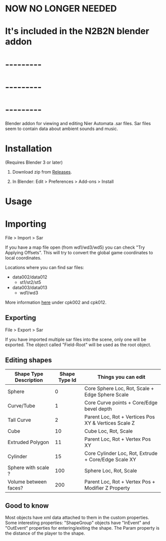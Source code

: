 # NOW NO LONGER NEEDED
# It's included in the N2B2N blender addon

# ---------
# ---------
# ---------

Blender addon for viewing and editing Nier Automata .sar files. Sar files seem to contain data about ambient sounds and music.

# Installation

(Requires Blender 3 or later)

1. Download zip from [Releases](https://github.com/ArthurHeitmann/NierDocs/releases).

2. In Blender: Edit > Preferences > Add-ons > Install

# Usage

# Importing

File > Import > Sar

If you have a map file open (from wd1/wd3/wd5) you can check "Try Applying Offsets". This will try to convert the global game coordinates to local coordinates.

Locations where you can find sar files:

- data002/data012
	- st1/st2/st5
- data003/data013
	- wd1/wd3

More information [here](../../cpkAndDttContents.md) under cpk002 and cpk012.

## Exporting

File > Export > Sar

If you have imported multiple sar files into the scene, only one will be exported. The object called "Field-Root" will be used as the root object.

## Editing shapes

| Shape Type Description | Shape Type Id | Things you can edit                                  |
|------------------------|---------------|------------------------------------------------------|
| Sphere                 | 0             | Core Sphere Loc, Rot, Scale + Edge Sphere Scale      |
| Curve/Tube             | 1             | Core Curve points + Core/Edge bevel depth            |
| Tall Curve             | 2             | Parent Loc, Rot + Vertices Pos XY & Vertices Scale Z |
| Cube                   | 10            | Cube Loc, Rot, Scale                                 |
| Extruded Polygon       | 11            | Parent Loc, Rot + Vertex Pos XY                      |
| Cylinder               | 15            | Core Cylinder Loc, Rot, Extrude + Core/Edge Scale XY |
| Sphere with scale ?    | 100           | Sphere Loc, Rot, Scale                               |
| Volume between faces?  | 200           | Parent Loc, Rot + Vertex Pos + Modifier Z Property   |

## Good to know

Most objects have xml data attached to them in the custom properties. Some interesting properties: "ShapeGroup" objects have "InEvent" and "OutEvent" properties for entering/exiting the shape. The Param property is the distance of the player to the shape.
